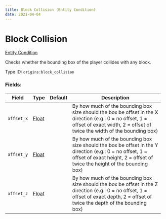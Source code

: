 ```yaml
---
title: Block Collision (Entity Condition)
date: 2021-04-04
---
```


# Block Collision

[Entity Condition](../entity_conditions.md)

Checks whether the bounding box of the player collides with any block.

Type ID: `origins:block_collision`

### Fields:

Field  | Type | Default | Description
-------|------|---------|-------------
`offset_x` | [Float](../data_types/float.md) | |  By how much of the bounding box size should the box be offset in the X direction (e.g.: 0 = no offset, 1 = offset of exact width, 2 = offset of twice the width of the bounding box)
`offset_y` | [Float](../data_types/float.md) | |  By how much of the bounding box size should the box be offset in the Y direction (e.g.: 0 = no offset, 1 = offset of exact height, 2 = offset of twice the height of the bounding box)
`offset_z` | [Float](../data_types/float.md) | | By how much of the bounding box size should the box be offset in the Z direction (e.g.: 0 = no offset, 1 = offset of exact depth, 2 = offset of twice the depth of the bounding box)
